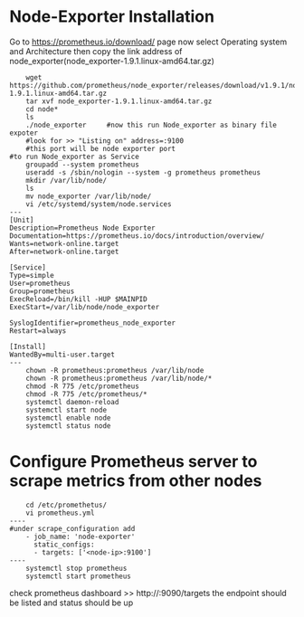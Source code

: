 # Node-Exporter Installation
Go to https://prometheus.io/download/ page now select Operating system and Architecture then copy the link address of node_exporter(node_exporter-1.9.1.linux-amd64.tar.gz) 

```
    wget https://github.com/prometheus/node_exporter/releases/download/v1.9.1/node_exporter-1.9.1.linux-amd64.tar.gz
    tar xvf node_exporter-1.9.1.linux-amd64.tar.gz
    cd node*
    ls
    ./node_exporter     #now this run Node_exporter as binary file expoter
    #look for >> "Listing on" address=:9100
    #this port will be node exporter port
#to run Node_exporter as Service
    groupadd --system prometheus
    useradd -s /sbin/nologin --system -g prometheus prometheus
    mkdir /var/lib/node/
    ls
    mv node_exporter /var/lib/node/ 
    vi /etc/systemd/system/node.services
---
[Unit]
Description=Prometheus Node Exporter
Documentation=https://prometheus.io/docs/introduction/overview/
Wants=network-online.target
After=network-online.target

[Service]
Type=simple
User=prometheus
Group=prometheus
ExecReload=/bin/kill -HUP $MAINPID
ExecStart=/var/lib/node/node_exporter

SyslogIdentifier=prometheus_node_exporter
Restart=always

[Install]
WantedBy=multi-user.target
---
    chown -R prometheus:prometheus /var/lib/node
    chown -R prometheus:prometheus /var/lib/node/*
    chmod -R 775 /etc/prometheus
    chmod -R 775 /etc/prometheus/*
    systemctl daemon-reload
    systemctl start node
    systemctl enable node
    systemctl status node

```

# Configure Prometheus server to scrape metrics from other nodes

```
    cd /etc/promethetus/
    vi prometheus.yml
----
#under scrape_configuration add
    - job_name: 'node-exporter'
      static_configs:
      - targets: ['<node-ip>:9100']
----
    systemctl stop prometheus
    systemctl start prometheus
```
check prometheus dashboard >> http://<prometheus-ip/>:9090/targets
the endpoint should be listed and status should be up
